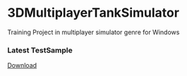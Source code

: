 # 3DMultiplayerTankSimulator
Training Project in multiplayer simulator genre for Windows

### Latest TestSample
[Download](https://github.com/Krusnik777/3DMultiplayerTankSimulator/releases/tag/0.4)